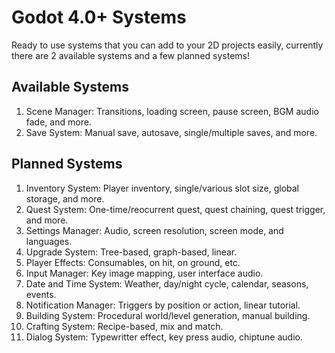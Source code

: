# Godot 4.0+ Systems

Ready to use systems that you can add to your 2D projects easily,
currently there are 2 available systems and a few planned systems!

## Available Systems
1. Scene Manager: Transitions, loading screen, pause screen, BGM audio fade, and more.
2. Save System: Manual save, autosave, single/multiple saves, and more.

## Planned Systems
1. Inventory System: Player inventory, single/various slot size, global storage, and more.
2. Quest System: One-time/reocurrent quest, quest chaining, quest trigger, and more.
3. Settings Manager: Audio, screen resolution, screen mode, and languages.
4. Upgrade System: Tree-based, graph-based, linear.
5. Player Effects: Consumables, on hit, on ground, etc.
6. Input Manager: Key image mapping, user interface audio.
7. Date and Time System: Weather, day/night cycle, calendar, seasons, events.
8. Notification Manager: Triggers by position or action, linear tutorial.
9. Building System: Procedural world/level generation, manual building.
10. Crafting System: Recipe-based, mix and match.
11. Dialog System: Typewritter effect, key press audio, chiptune audio.
